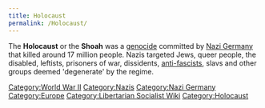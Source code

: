 ```yaml
---
title: Holocaust
permalink: /Holocaust/
---
```


The **Holocaust** or the **Shoah** was a
[genocide](Mass_Killing "wikilink") committed by [Nazi
Germany](Nazi_Germany "wikilink") that killed around 17 million people.
Nazis targeted Jews, queer people, the disabled, leftists, prisoners of
war, dissidents, [anti-fascists](Anti-Fascism "wikilink"), slavs and
other groups deemed 'degenerate' by the regime.

[Category:World War II](Category:World_War_II "wikilink")
[Category:Nazis](Category:Nazis "wikilink") [Category:Nazi
Germany](Category:Nazi_Germany "wikilink")
[Category:Europe](Category:Europe "wikilink") [Category:Libertarian
Socialist Wiki](Category:Libertarian_Socialist_Wiki "wikilink")
[Category:Holocaust](Category:Holocaust "wikilink")